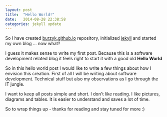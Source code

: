 ```yaml
---
layout: post
title:  "Hello World!"
date:   2014-08-28 22:38:58
categories: jekyll update
---
```

So I have created [burzyk.github.io](http://github.com/burzyk/burzyk.github.io) repository, initialized [jekyll](http://jekyllrb.com/) and started my own blog ... now what?

I guess it makes sense to write my first post. Because this is a software development related blog it feels right to start it with a good old **Hello World**

So in this hello world post I would like to write a few things about how I envision this creation. First of all I will be writing about software development. Technical stuff but also my observations as I go through the IT jungle.

I want to keep all posts simple and short. I don't like reading. I like pictures, diagrams and tables. It is easier to understand and saves a lot of time.

So to wrap things up - thanks for reading and stay tuned for more :)